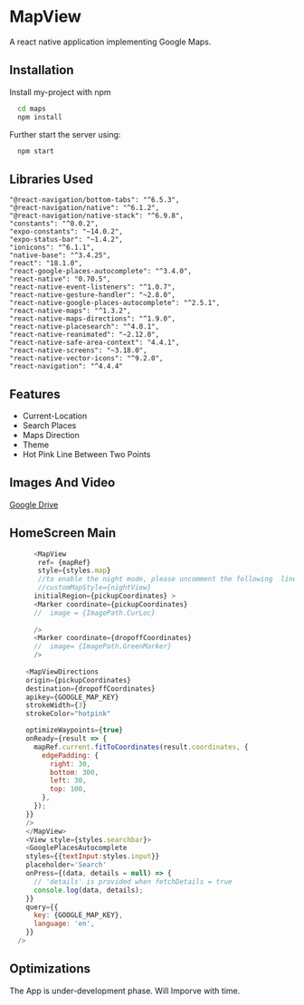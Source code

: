 
# MapView

A react native application implementing Google Maps.





## Installation

Install my-project with npm

```bash
  cd maps
  npm install 
```
Further start the server using: 

```bash
  npm start
```

## Libraries Used

    "@react-navigation/bottom-tabs": "^6.5.3",
    "@react-navigation/native": "^6.1.2",
    "@react-navigation/native-stack": "^6.9.8",
    "constants": "^0.0.2",
    "expo-constants": "~14.0.2",
    "expo-status-bar": "~1.4.2",
    "ionicons": "^6.1.1",
    "native-base": "^3.4.25",
    "react": "18.1.0",
    "react-google-places-autocomplete": "^3.4.0",
    "react-native": "0.70.5",
    "react-native-event-listeners": "^1.0.7",
    "react-native-gesture-handler": "~2.8.0",
    "react-native-google-places-autocomplete": "^2.5.1",
    "react-native-maps": "^1.3.2",
    "react-native-maps-directions": "^1.9.0",
    "react-native-placesearch": "^4.0.1",
    "react-native-reanimated": "~2.12.0",
    "react-native-safe-area-context": "4.4.1",
    "react-native-screens": "~3.18.0",
    "react-native-vector-icons": "^9.2.0",
    "react-navigation": "^4.4.4" 


## Features

- Current-Location
- Search Places
- Maps Direction
- Theme
- Hot Pink Line Between Two Points


## Images And Video

[Google Drive](https://drive.google.com/drive/folders/1slWkDukaRZMsxFrlK2HYRmp2ZeSl9a7r?usp=sharing)


## HomeScreen Main


```javascript
      <MapView
       ref= {mapRef}
       style={styles.map}
       //to enable the night mode, please uncomment the following  linee
       //customMapStyle={nightView}
      initialRegion={pickupCoordinates} >
      <Marker coordinate={pickupCoordinates} 
      //  image = {ImagePath.CurLoc}
            
      />
      <Marker coordinate={dropoffCoordinates} 
      //  image= {ImagePath.GreenMarker}
      />
      
    <MapViewDirections
    origin={pickupCoordinates}
    destination={dropoffCoordinates}
    apikey={GOOGLE_MAP_KEY}
    strokeWidth={3}
    strokeColor="hotpink"

    optimizeWaypoints={true}
    onReady={result => {
      mapRef.current.fitToCoordinates(result.coordinates, {
        edgePadding: {
          right: 30,
          bottom: 300,
          left: 30,
          top: 100,
        },
      });
    }}
    />
    </MapView>
    <View style={styles.searchbar}>
    <GooglePlacesAutocomplete
    styles={{textInput:styles.input}}
    placeholder='Search'
    onPress={(data, details = null) => {
      // 'details' is provided when fetchDetails = true
      console.log(data, details);
    }}
    query={{
      key: {GOOGLE_MAP_KEY},
      language: 'en',
    }}
  />
```


## Optimizations

The App is under-development phase. Will Imporve with time.

